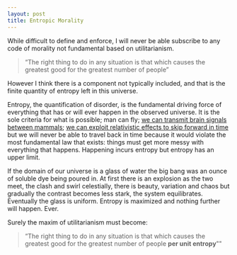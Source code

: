 ```yaml
---
layout: post
title: Entropic Morality
---
```



While difficult to define and enforce, I will never be able subscribe to any code of morality not fundamental based on utilitarianism.

>“The right thing to do in any situation is that which causes the greatest good for the greatest number of people”

However I think there is a component not typically included, and that is the finite quantity of entropy left in this universe.

Entropy, the quantification of disorder, is the fundamental driving force of everything that has or will ever happen in the observed universe. It is the sole criteria for what is possible; man can fly; [we can transmit brain signals between mammals](https://www.newscientist.com/article/dn23221-first-mind-reading-implant-gives-rats-telepathic-power/); [we can exploit relativistic effects to skip forward in time](https://en.wikipedia.org/wiki/Time_dilation) but we will never be able to travel back in time because it would violate the most fundamental law that exists: things must get more messy with everything that happens. Happening incurs entropy but entropy has an upper limit.

If the domain of our universe is a glass of water the big bang was an ounce of soluble dye being poured in. At first there is an explosion as the two meet, the clash and swirl celestially, there is beauty, variation and chaos but gradually the contrast becomes less stark, the system equilibrates. Eventually the glass is uniform. Entropy is maximized and nothing further will happen. Ever.

Surely the maxim of utilitarianism must become:



> “The right thing to do in any situation is that which causes the greatest good for the greatest number of people **per unit entropy**""

